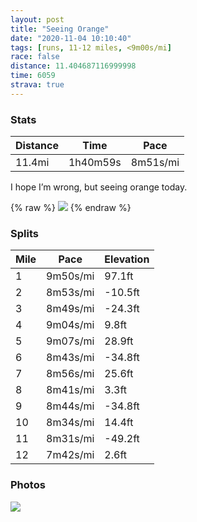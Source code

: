 ```yaml
---
layout: post
title: "Seeing Orange"
date: "2020-11-04 10:10:40"
tags: [runs, 11-12 miles, <9m00s/mi]
race: false
distance: 11.404687116999998
time: 6059
strava: true
---
```


### Stats

| Distance | Time | Pace |
|----------|------|------|
|11.4mi|1h40m59s|8m51s/mi|

I hope I’m wrong, but seeing orange today.

{% raw %}
<img src='https://maps.googleapis.com/maps/api/staticmap?maptype=roadmap&path=enc:qz~wF~cibMg@n@SnAa@j@u@bCYPoAjGsA~Ba@RI`@e@bDDT`Ab@PnAoAjEsBnF[hCVdB?p@}@`GW|@q@x@cBdDQfAg@hHRtAf@r@x@b@`AAd@g@VaA^qB^a@x@YnAH`Dw@bATnAbAf@t@nAnFdAhA`CpAVf@fAxEdBrCvAfAhEhBvAbAn@z@v@xBh@n@hBt@rBEvAj@h@v@pBhHpC|C~@J`BrAlALnAGpC}@hAGhAX~CvBlArBp@bBfAdArAb@hE?tAp@fD`GlAvAn@\~@bAhAzAjBfEdBlBjBn@lJ_@dAz@Tj@b@nCPf@n@p@jFvC~EbBx@h@tAzAnClFvE|DtA^|Au@lA}AtB{Fb@gDUaBy@w@sHeEiAeAg@cAc@aCDsAlAoDC}@g@eB{@kAoBaAaA}@q@cAw@_Cu@_AkBkA{Be@s@Rk@p@_@LeBMmCuBcCqFaDAmBaA{B]mD_B{FaGgEwB{@u@wAwBcAkFXkEy@}CeAc@_G{D_AaA{O_KwBs@wBL}B_@uAVu@r@cAZ}B]gD{BeBiBc@eAgB}ByAc@gCP_Fo@qAqAwBsEg@Cm@ZYlADz@hArBRv@a@tAu@t@}@KwEeEoBw@_BGcA~@yA`Cg@hBe@lCLlAUzA?xAhAlAxAVhAgA^oCj@w@ZO`B?vCg@z@JnAt@Xl@t@j@j@fBH|@f@nAdCnAz@rAvAzF~@vA~AdAnCx@hC`BlAfB~@tCX^`Bj@vC?dAt@p@dAvA`GtBbDvEdCrA@jH}AvDvB`AnAxA`DpAvAjAXxDDfAr@`AlAbBzCfDzCtBzB`@pBtAtBd@Nv@hAlAd@pA@dFUvBt@f@f@Vr@^zBrBrB|AVxBzA`Cf@`Ap@z@|@l@rAn@p@rCzExChB`@`A\X`AHj@r@P?d@`BY`AIfAoAnDoBdBAPg@r@KtARhAEjBx@^`@Of@H`CzAhBbBwA|Hi@fAoAvD?Xt@h@zAvAA\~@V`@b@|@Cj@L^f@l@RdA?`@jBlBrB|BhAl@K`BfArA`@j@t@vHlEZ`@zAv@p@t@p@PTO|AxAbDlBV^lBBp@tAbBp@Tv@`B~BV@vAyAvAq@KxCdAjAFx@U|@g@l@a@zAYPfBfBl@Ih@~@^fCb@z@bB`@rBWCbANX&key=AIzaSyC1MId7bFpkLXNAaYhBSTb8jLyiSqzbDtM&size=800x800&markers=color:yellow|label:S|40.79545,-73.94384&markers=color:green|label:F|40.754509999999996,-74.00099999999989'>
{% endraw %}

### Splits

| Mile | Pace | Elevation |
|------|------|-----------|
|1|9m50s/mi|97.1ft|
|2|8m53s/mi|-10.5ft|
|3|8m49s/mi|-24.3ft|
|4|9m04s/mi|9.8ft|
|5|9m07s/mi|28.9ft|
|6|8m43s/mi|-34.8ft|
|7|8m56s/mi|25.6ft|
|8|8m41s/mi|3.3ft|
|9|8m44s/mi|-34.8ft|
|10|8m34s/mi|14.4ft|
|11|8m31s/mi|-49.2ft|
|12|7m42s/mi|2.6ft|

### Photos
<img src='https://dgtzuqphqg23d.cloudfront.net/TIEIjOshnIQSwgwgs0fJ-1l82TVi-xz6slJScpsied4-768x420.jpg'>
